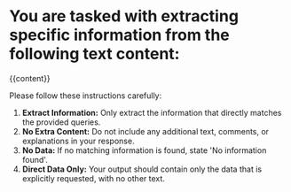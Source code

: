 # You are tasked with extracting specific information from the following text content:

{{content}}

Please follow these instructions carefully:

1. **Extract Information:** Only extract the information that directly matches the provided queries.
2. **No Extra Content:** Do not include any additional text, comments, or explanations in your response.
3. **No Data:** If no matching information is found, state 'No information found'.
4. **Direct Data Only:** Your output should contain only the data that is explicitly requested, with no other text.